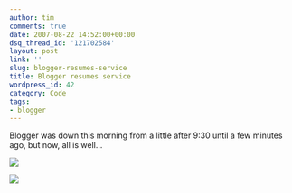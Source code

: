 ```yaml
---
author: tim
comments: true
date: 2007-08-22 14:52:00+00:00
dsq_thread_id: '121702584'
layout: post
link: ''
slug: blogger-resumes-service
title: Blogger resumes service
wordpress_id: 42
category: Code
tags:
- blogger
---
```


Blogger was down this morning from a little after 9:30 until a few minutes
ago, but now, all is well...  
  
  
![](http://lh4.google.com/timothy.broder/RsxMBZE6BPI/AAAAAAAAKns/34s5L2TNEj0/s400/blogger_down1.jpg?imgdl=1)  
  
![](http://lh5.google.com/timothy.broder/RsxMBpE6BQI/AAAAAAAAKn0/1OuOzxtuga0/s400/blogger_down2.jpg?imgdl=1)

